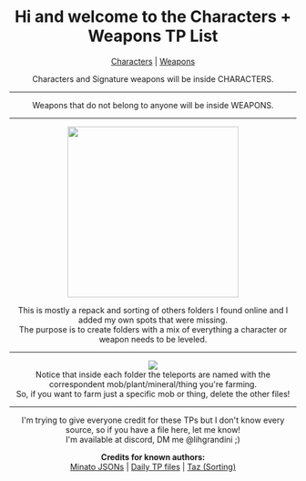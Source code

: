 <body>
  <div align="center">
    <h1>Hi and welcome to the Characters + Weapons TP List</h1><p></p>
<a href="">Characters</a> | <a href="">Weapons</a><p></p>
Characters and Signature weapons will be inside CHARACTERS.<hr></hr>
Weapons that do not belong to anyone will be inside WEAPONS.<hr></hr>
<img src="https://i.imgur.com/jCWk3eP.png" widht=200 height=300>
<p></p>
This is mostly a repack and sorting of others folders I found online and I added my own spots that were missing.<br>
The purpose is to create folders with a mix of everything a character or weapon needs to be leveled.<br>
<hr>
<img src="https://i.imgur.com/ggCL64z.png"><br>
Notice that inside each folder the teleports are named with the correspondent mob/plant/mineral/thing you're farming.<br>
So, if you want to farm just a specific mob or thing, delete the other files!
<hr>
I'm trying to give everyone credit for these TPs but I don't know every source, so if you have a file here, let me know!<br>
I'm available at discord, DM me @lihgrandini ;)<p></p>
<p></p>
<b>Credits for known authors:</b><br>
<a href="https://github.com/Minato0211/minato-jsons/blob/main/README.md">Minato JSONs</a> | <a href="https://github.com/Schvis/Share/blob/main/DailyTP.rar">Daily TP files</a> | <a href="https://github.com/tazbom235"> Taz (Sorting)</a>
    
</body>
